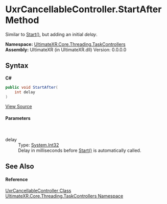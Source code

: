 # UxrCancellableController.StartAfter Method 
 

Similar to <a href="M_UltimateXR_Core_Threading_TaskControllers_UxrCancellableController_Start">Start()</a>, but adding an initial *delay*.

**Namespace:**&nbsp;<a href="N_UltimateXR_Core_Threading_TaskControllers">UltimateXR.Core.Threading.TaskControllers</a><br />**Assembly:**&nbsp;UltimateXR (in UltimateXR.dll) Version: 0.0.0.0

## Syntax

**C#**<br />
``` C#
public void StartAfter(
	int delay
)
```

<a href="UltimateXR/Scripts/Core/Threading/TaskControllers/UxrCancellableController.cs" rel="noopener noreferrer" title="View the source code">View Source</a><br />

#### Parameters
&nbsp;<dl><dt>delay</dt><dd>Type: <a href="https://docs.microsoft.com/dotnet/api/system.int32" target="_blank" rel="noopener noreferrer">System.Int32</a><br />Delay in milliseconds before <a href="M_UltimateXR_Core_Threading_TaskControllers_UxrCancellableController_Start">Start()</a> is automatically called.</dd></dl>

## See Also


#### Reference
<a href="T_UltimateXR_Core_Threading_TaskControllers_UxrCancellableController">UxrCancellableController Class</a><br /><a href="N_UltimateXR_Core_Threading_TaskControllers">UltimateXR.Core.Threading.TaskControllers Namespace</a><br />
